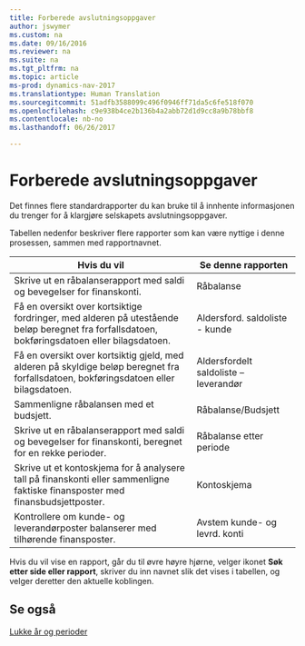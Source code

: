 ```yaml
---
title: Forberede avslutningsoppgaver
author: jswymer
ms.custom: na
ms.date: 09/16/2016
ms.reviewer: na
ms.suite: na
ms.tgt_pltfrm: na
ms.topic: article
ms-prod: dynamics-nav-2017
ms.translationtype: Human Translation
ms.sourcegitcommit: 51adfb3588099c496f0946ff71da5c6fe518f070
ms.openlocfilehash: c9e938b4ce2b136b4a2abb72d1d9cc8a9b78bbf8
ms.contentlocale: nb-no
ms.lasthandoff: 06/26/2017

---
```

# <a name="prepare-closing-statements"></a>Forberede avslutningsoppgaver
Det finnes flere standardrapporter du kan bruke til å innhente informasjonen du trenger for å klargjøre selskapets avslutningsoppgaver.

Tabellen nedenfor beskriver flere rapporter som kan være nyttige i denne prosessen, sammen med rapportnavnet.


|Hvis du vil     |Se denne rapporten       |
|-------|----------------------|
|Skrive ut en råbalanserapport med saldi og bevegelser for finanskonti.|Råbalanse|
|Få en oversikt over kortsiktige fordringer, med alderen på utestående beløp beregnet fra forfallsdatoen, bokføringsdatoen eller bilagsdatoen.|Aldersford. saldoliste - kunde|
|Få en oversikt over kortsiktig gjeld, med alderen på skyldige beløp beregnet fra forfallsdatoen, bokføringsdatoen eller bilagsdatoen.|Aldersfordelt saldoliste – leverandør|
|Sammenligne råbalansen med et budsjett.|Råbalanse/Budsjett|
|Skrive ut en råbalanserapport med saldi og bevegelser for finanskonti, beregnet for en rekke perioder.|Råbalanse etter periode|
|Skrive ut et kontoskjema for å analysere tall på finanskonti eller sammenligne faktiske finansposter med finansbudsjettposter.|Kontoskjema|
|Kontrollere om kunde- og leverandørposter balanserer med tilhørende finansposter.|Avstem kunde- og levrd. konti|
Hvis du vil vise en rapport, går du til øvre høyre hjørne, velger ikonet **Søk etter side eller rapport**, skriver du inn navnet slik det vises i tabellen, og velger deretter den aktuelle koblingen.
## <a name="see-also"></a>Se også
[Lukke år og perioder](year-close-years-periods.md)

